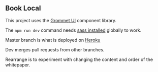 ## Book Local

This project uses the [Grommet UI](http://grommet.io/) component library. 

The ```npm run dev``` command needs [sass installed](https://sass-lang.com/install) globally to work. 

Master branch is what is deployed on [Heroku](booklocal-prospectus.herokuapp.com)

Dev merges pull requests from other branches.

Rearrange is to experiment with changing the content and order of the whitepaper.